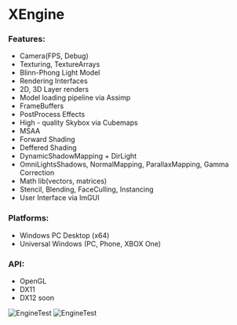 # XEngine

### Features:
- Camera(FPS, Debug)
- Texturing, TextureArrays
- Blinn-Phong Light Model
- Rendering Interfaces
- 2D, 3D Layer renders
- Model loading pipeline via Assimp
- FrameBuffers
- PostProcess Effects
- High - quality Skybox via Cubemaps
- MSAA
- Forward Shading
- Deffered Shading
- DynamicShadowMapping + DirLight
- OmniLightsShadows, NormalMapping, ParallaxMapping, Gamma Correction
- Math lib(vectors, matrices)
- Stencil, Blending, FaceCulling, Instancing
- User Interface via ImGUI

### Platforms:
- Windows PC Desktop (x64)
- Universal Windows (PC, Phone, XBOX One)

### API:
- OpenGL
- DX11
- DX12 soon

![EngineTest](../master/test1image.png)
![EngineTest](../master/test2image.png)
